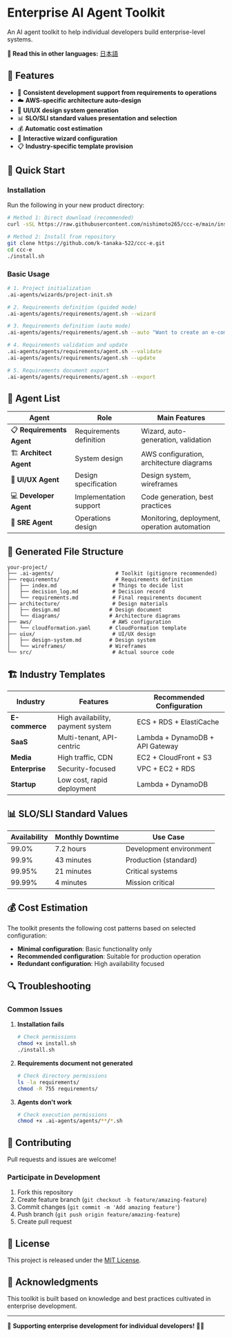 # Enterprise AI Agent Toolkit

An AI agent toolkit to help individual developers build enterprise-level systems.

**📖 Read this in other languages:** [日本語](README.md)

## 🎯 Features

- 🎯 **Consistent development support from requirements to operations**
- ☁️ **AWS-specific architecture auto-design**
- 🎨 **UI/UX design system generation**
- 📊 **SLO/SLI standard values presentation and selection**
- 💰 **Automatic cost estimation**
- 🤖 **Interactive wizard configuration**
- 📋 **Industry-specific template provision**

## 🚀 Quick Start

### Installation

Run the following in your new product directory:

```bash
# Method 1: Direct download (recommended)
curl -sSL https://raw.githubusercontent.com/nishimoto265/ccc-e/main/install.sh | bash

# Method 2: Install from repository
git clone https://github.com/k-tanaka-522/ccc-e.git
cd ccc-e
./install.sh
```

### Basic Usage

```bash
# 1. Project initialization
.ai-agents/wizards/project-init.sh

# 2. Requirements definition (guided mode)
.ai-agents/agents/requirements/agent.sh --wizard

# 3. Requirements definition (auto mode)
.ai-agents/agents/requirements/agent.sh --auto "Want to create an e-commerce site"

# 4. Requirements validation and update
.ai-agents/agents/requirements/agent.sh --validate
.ai-agents/agents/requirements/agent.sh --update

# 5. Requirements document export
.ai-agents/agents/requirements/agent.sh --export
```

## 🤖 Agent List

| Agent | Role | Main Features |
|-------|------|---------------|
| 📋 **Requirements Agent** | Requirements definition | Wizard, auto-generation, validation |
| 🏗️ **Architect Agent** | System design | AWS configuration, architecture diagrams |
| 🎨 **UI/UX Agent** | Design specification | Design system, wireframes |
| 💻 **Developer Agent** | Implementation support | Code generation, best practices |
| 🔧 **SRE Agent** | Operations design | Monitoring, deployment, operation automation |

## 📁 Generated File Structure

```
your-project/
├── .ai-agents/                    # Toolkit (gitignore recommended)
├── requirements/                  # Requirements definition
│   ├── index.md                  # Things to decide list
│   ├── decision_log.md           # Decision record
│   └── requirements.md           # Final requirements document
├── architecture/                 # Design materials
│   ├── design.md                # Design document
│   └── diagrams/                # Architecture diagrams
├── aws/                          # AWS configuration
│   └── cloudformation.yaml      # CloudFormation template
├── uiux/                         # UI/UX design
│   ├── design-system.md         # Design system
│   └── wireframes/              # Wireframes
└── src/                          # Actual source code
```

## 🏗️ Industry Templates

| Industry | Features | Recommended Configuration |
|----------|----------|---------------------------|
| **E-commerce** | High availability, payment system | ECS + RDS + ElastiCache |
| **SaaS** | Multi-tenant, API-centric | Lambda + DynamoDB + API Gateway |
| **Media** | High traffic, CDN | EC2 + CloudFront + S3 |
| **Enterprise** | Security-focused | VPC + EC2 + RDS |
| **Startup** | Low cost, rapid deployment | Lambda + DynamoDB |

## 📊 SLO/SLI Standard Values

| Availability | Monthly Downtime | Use Case |
|--------------|------------------|----------|
| 99.0% | 7.2 hours | Development environment |
| 99.9% | 43 minutes | Production (standard) |
| 99.95% | 21 minutes | Critical systems |
| 99.99% | 4 minutes | Mission critical |

## 💰 Cost Estimation

The toolkit presents the following cost patterns based on selected configuration:

- **Minimal configuration**: Basic functionality only
- **Recommended configuration**: Suitable for production operation
- **Redundant configuration**: High availability focused

## 🔍 Troubleshooting

### Common Issues

1. **Installation fails**
   ```bash
   # Check permissions
   chmod +x install.sh
   ./install.sh
   ```

2. **Requirements document not generated**
   ```bash
   # Check directory permissions
   ls -la requirements/
   chmod -R 755 requirements/
   ```

3. **Agents don't work**
   ```bash
   # Check execution permissions
   chmod +x .ai-agents/agents/**/*.sh
   ```

## 🤝 Contributing

Pull requests and issues are welcome!

### Participate in Development

1. Fork this repository
2. Create feature branch (`git checkout -b feature/amazing-feature`)
3. Commit changes (`git commit -m 'Add amazing feature'`)
4. Push branch (`git push origin feature/amazing-feature`)
5. Create pull request

## 📄 License

This project is released under the [MIT License](LICENSE).

## 🙏 Acknowledgments

This toolkit is built based on knowledge and best practices cultivated in enterprise development.

---

🚀 **Supporting enterprise development for individual developers!** 🤖✨